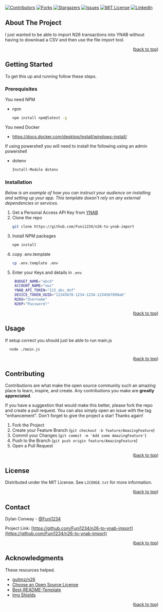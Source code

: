 


<!-- Improved compatibility of back to top link: See: https://github.com/othneildrew/Best-README-Template/pull/73 -->
<a name="readme-top"></a>
<!--
*** Thanks for checking out the Best-README-Template. If you have a suggestion
*** that would make this better, please fork the repo and create a pull request
*** or simply open an issue with the tag "enhancement".
*** Don't forget to give the project a star!
*** Thanks again! Now go create something AMAZING! :D
-->



<!-- PROJECT SHIELDS -->
<!--
*** I'm using markdown "reference style" links for readability.
*** Reference links are enclosed in brackets [ ] instead of parentheses ( ).
*** See the bottom of this document for the declaration of the reference variables
*** for contributors-url, forks-url, etc. This is an optional, concise syntax you may use.
*** https://www.markdownguide.org/basic-syntax/#reference-style-links
-->
[![Contributors][contributors-shield]][contributors-url]
[![Forks][forks-shield]][forks-url]
[![Stargazers][stars-shield]][stars-url]
[![Issues][issues-shield]][issues-url]
[![MIT License][license-shield]][license-url]
[![LinkedIn][linkedin-shield]][linkedin-url]



<!-- ABOUT THE PROJECT -->
## About The Project

I just wanted to be able to import N26 transactions into YNAB without having to download a CSV and then use the file import tool.

<p align="right">(<a href="#readme-top">back to top</a>)</p>

<!-- GETTING STARTED -->
## Getting Started

To get this up and running follow these steps.

### Prerequisites

You need NPM
* npm
  ```sh
  npm install npm@latest -g
  ```

You need Docker
* https://docs.docker.com/desktop/install/windows-install/

If using powershell you will need to install the following using an admin powershell
* dotenv
  ```sh
  Install-Module dotenv
  ```
### Installation

_Below is an example of how you can instruct your audience on installing and setting up your app. This template doesn't rely on any external dependencies or services._

1. Get a Personal Access API Key from [YNAB](https://app.ynab.com/settings/developer)
2. Clone the repo
   ```sh
   git clone https://github.com/Funi1234/n26-to-ynab-import
   ```
3. Install NPM packages
   ```sh
   npm install
   ```
4. copy .env.template
   ```sh
   cp .env.template .env
   ```
5. Enter your Keys and details in `.env`
   ```sh
    BUDGET_NAME="abcd"
    ACCOUNT_NAME="xwz"
    YNAB_API_TOKEN="123_abc_def"
    DEVICE_TOKEN_UUID="12345678-1234-1234-1234567890ab"
    N26U="Username"
    N26P="Password!"
   ```

<p align="right">(<a href="#readme-top">back to top</a>)</p>



<!-- USAGE EXAMPLES -->
## Usage

If setup correct you should just be able to run main.js

```sh
  node ./main.js
  ```

<p align="right">(<a href="#readme-top">back to top</a>)</p>


<!-- CONTRIBUTING -->
## Contributing

Contributions are what make the open source community such an amazing place to learn, inspire, and create. Any contributions you make are **greatly appreciated**.

If you have a suggestion that would make this better, please fork the repo and create a pull request. You can also simply open an issue with the tag "enhancement".
Don't forget to give the project a star! Thanks again!

1. Fork the Project
2. Create your Feature Branch (`git checkout -b feature/AmazingFeature`)
3. Commit your Changes (`git commit -m 'Add some AmazingFeature'`)
4. Push to the Branch (`git push origin feature/AmazingFeature`)
5. Open a Pull Request

<p align="right">(<a href="#readme-top">back to top</a>)</p>



<!-- LICENSE -->
## License

Distributed under the MIT License. See `LICENSE.txt` for more information.

<p align="right">(<a href="#readme-top">back to top</a>)</p>



<!-- CONTACT -->
## Contact

Dylan Conway - [@Funi1234](https://twitter.com/Funi1234)

Project Link: [https://github.com/Funi1234/n26-to-ynab-import](https://github.com/Funi1234/n26-to-ynab-import)

<p align="right">(<a href="#readme-top">back to top</a>)</p>



<!-- ACKNOWLEDGMENTS -->
## Acknowledgments

These resources helped.

* [guitmz/n26](https://github.com/guitmz/n26)
* [Choose an Open Source License](https://choosealicense.com)
* [Best-README-Template](https://github.com/othneildrew/Best-README-Template)
* [Img Shields](https://shields.io)

<p align="right">(<a href="#readme-top">back to top</a>)</p>



<!-- MARKDOWN LINKS & IMAGES -->
<!-- https://www.markdownguide.org/basic-syntax/#reference-style-links -->
[contributors-shield]: https://img.shields.io/github/contributors/Funi1234/n26-to-ynab-import.svg?style=for-the-badge
[contributors-url]: https://github.com/Funi1234/n26-to-ynab-import/graphs/contributors
[forks-shield]: https://img.shields.io/github/forks/Funi1234/n26-to-ynab-import.svg?style=for-the-badge
[forks-url]: https://github.com/Funi1234/n26-to-ynab-import/network/members
[stars-shield]: https://img.shields.io/github/stars/Funi1234/n26-to-ynab-import.svg?style=for-the-badge
[stars-url]: https://github.com/Funi1234/n26-to-ynab-import/stargazers
[issues-shield]: https://img.shields.io/github/issues/Funi1234/n26-to-ynab-import.svg?style=for-the-badge
[issues-url]: https://github.com/Funi1234/n26-to-ynab-import/issues
[license-shield]: https://img.shields.io/github/license/Funi1234/n26-to-ynab-import.svg?style=for-the-badge
[license-url]: https://github.com/Funi1234/n26-to-ynab-import/blob/master/LICENSE.txt
[linkedin-shield]: https://img.shields.io/badge/-LinkedIn-black.svg?style=for-the-badge&logo=linkedin&colorB=555
[linkedin-url]: https://www.linkedin.com/in/dylanconway
